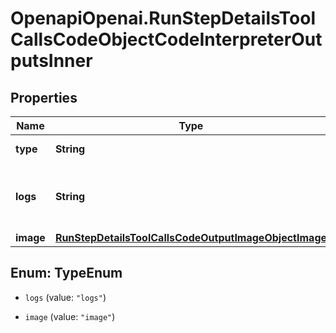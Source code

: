 # OpenapiOpenai.RunStepDetailsToolCallsCodeObjectCodeInterpreterOutputsInner

## Properties

Name | Type | Description | Notes
------------ | ------------- | ------------- | -------------
**type** | **String** | Always &#x60;logs&#x60;. | 
**logs** | **String** | The text output from the Code Interpreter tool call. | 
**image** | [**RunStepDetailsToolCallsCodeOutputImageObjectImage**](RunStepDetailsToolCallsCodeOutputImageObjectImage.md) |  | 



## Enum: TypeEnum


* `logs` (value: `"logs"`)

* `image` (value: `"image"`)




